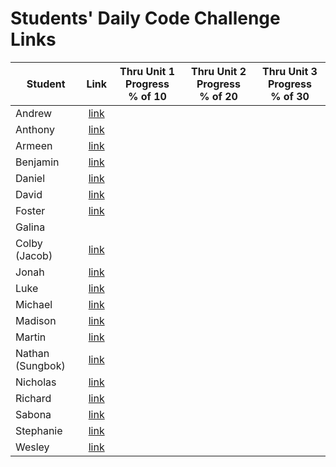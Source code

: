 # Students' Daily Code Challenge Links

| Student | Link | Thru Unit 1 Progress<br>% of 10 | Thru Unit 2 Progress<br>% of 20 | Thru Unit 3 Progress<br>% of 30|
|---|:---:|:---:|:---:|:---:|
| Andrew | [link](https://git.generalassemb.ly/parke415/daily-js-code-challenges) |  |  |  |
| Anthony | [link](https://git.generalassemb.ly/thedbzr/daily-js-code-challenges) |  |  |  |
| Armeen | [link](https://git.generalassemb.ly/armeen/daily-js-code-challenges) |  |  |  |
| Benjamin | [link](https://git.generalassemb.ly/namesben/daily-js-code-challenges) |  |  |  |
| Daniel | [link](https://git.generalassemb.ly/danpolicar/daily-js-code-challenges) |  |  |  |
| David | [link](https://git.generalassemb.ly/DaCo/daily-js-code-challenges) |  |  |  |
| Foster | [link](https://git.generalassemb.ly/fosterhorak/daily-js-code-challenges) |  |  |  |
| Galina |  |  |  |  |
| Colby (Jacob) | [link](https://git.generalassemb.ly/cobycobyk/daily-js-code-challenges) |  |  |  |
| Jonah | [link](https://git.generalassemb.ly/jonahmallard/daily-js-code-challenges) |  |  |  |
| Luke | [link](https://git.generalassemb.ly/nicolinilr/daily-js-code-challenges) |  |  |  |
| Michael | [link](https://git.generalassemb.ly/mgrebowicz/daily-js-code-challenges) |  |  |  |
| Madison | [link](https://git.generalassemb.ly/mlisle/daily-js-code-challenges) |  |  |  |
| Martin | [link](https://git.generalassemb.ly/BlueCadet-3/daily-js-code-challenges) |  |  |  |
| Nathan (Sungbok) | [link](https://git.generalassemb.ly/grey1287/daily-js-code-challenges) |  |  |  |
| Nicholas | [link](https://git.generalassemb.ly/nnguyen20/daily-js-code-challenges) |  |  |  |
| Richard | [link](https://git.generalassemb.ly/r-e-williams/daily-js-code-challenges/) |  |  |  |
| Sabona | [link](https://git.generalassemb.ly/sabona/daily-js-code-challenges) |  |  |  |
| Stephanie | [link](https://git.generalassemb.ly/sneher91/daily-js-code-challenges) |  |  |  |
| Wesley | [link](https://git.generalassemb.ly/waugustine2/daily-js-code-challenges) |  |  |  |
